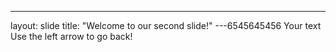 
---
layout: slide
title: "Welcome to our second slide!"
---6545645456
Your text
Use the left arrow to go back!
